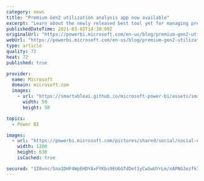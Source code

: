 ```yaml
---
category: news
title: "Premium Gen2 utilization analysis app now available"
excerpt: "Learn about the newly released best tool yet for managing premium gen2 capacities."
publishedDateTime: 2021-03-02T14:30:09Z
originalUrl: "https://powerbi.microsoft.com/en-us/blog/premium-gen2-utilization-analysis-app-now-available/"
webUrl: "https://powerbi.microsoft.com/en-us/blog/premium-gen2-utilization-analysis-app-now-available/"
type: article
quality: 72
heat: 72
published: true

provider:
  name: Microsoft
  domain: microsoft.com
  images:
    - url: "https://smartableai.github.io/microsoft-power-bi/assets/images/organizations/microsoft.com-50x50.jpg"
      width: 50
      height: 50

topics:
  - Power BI

images:
  - url: "https://powerbi.microsoft.com/pictures/shared/social/social-default-image.png"
    width: 1200
    height: 630
    isCached: true

secured: "1I8vnc/Sna1DHF4WpEHDYAxFYKbs9EU6GTdDet1yCwSwUYrLm/xAPNGJezfkIwd/y8ZdO1lJyUJF1MufCWZjpN3M6PUC55e5Dsl2s1RcuZv/V/TjiJ0hyphfP2fwZTTVVuoAEUgkYqOhig4HFML4QsBSUKpSe/txuwxK+LAR02JNsd/XIQqLxdRcmbY2b3xBBukHi9yh43o14DI0Csu7bMLpaDR7/R8MDaxW6Z6d0xeP02lsT07b9Xc+o9MyZPA2Z/ql/uKCRXItieLWGGE/XmCvqKqmeSQV5BakVxFxomcYUSNEmSyhKN/FF7aWS7W/YjaCD5dGVqOqhkX8+yKOzEivzh53fb9XuHEQ7i59qUI=;atzZGxHAfUNG3263+ovVIQ=="
---
```


